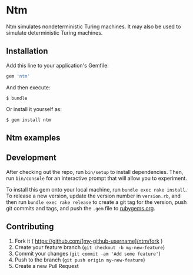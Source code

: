 # Ntm

Ntm simulates nondeterministic Turing machines. It may also be used to simulate deterministic Turing machines.

## Installation

Add this line to your application's Gemfile:

```ruby
gem 'ntm'
```

And then execute:

    $ bundle

Or install it yourself as:

    $ gem install ntm

## Ntm examples
    


## Development

After checking out the repo, run `bin/setup` to install dependencies. Then, run `bin/console` for an interactive prompt that will allow you to experiment.

To install this gem onto your local machine, run `bundle exec rake install`. To release a new version, update the version number in `version.rb`, and then run `bundle exec rake release` to create a git tag for the version, push git commits and tags, and push the `.gem` file to [rubygems.org](https://rubygems.org).

## Contributing

1. Fork it ( https://github.com/[my-github-username]/ntm/fork )
2. Create your feature branch (`git checkout -b my-new-feature`)
3. Commit your changes (`git commit -am 'Add some feature'`)
4. Push to the branch (`git push origin my-new-feature`)
5. Create a new Pull Request

